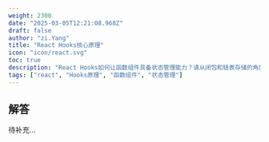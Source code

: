 ```yaml
---
weight: 2300
date: "2025-03-05T12:21:08.968Z"
draft: false
author: "zi.Yang"
title: "React Hooks核心原理"
icon: "icon/react.svg"
toc: true
description: "React Hooks如何让函数组件具备状态管理能力？请从闭包和链表存储的角度解释Hooks（如`useState`）的内部实现机制及其对类组件生命周期的替代方案？"
tags: ["react", "Hooks原理", "函数组件", "状态管理"]
---
```


## 解答

待补充...
